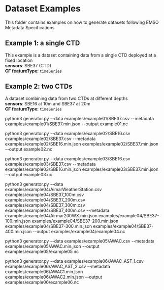 # Dataset Examples #

This folder contains examples on how to generate datasets following EMSO Metadata Specifications

## Example 1: a single CTD ##
This example is a dataset containing data from a single CTD deployed at a fixed location  
**sensors**: SBE37 (CTD)  
**CF featureType**: `timeSeries`

## Example 2: two CTDs ##
A dataset combining data from two CTDs at different depths  
**sensors**: SBE16 at 10m and SBE37 at 20m  
**CF featureType**: `timeSeries`



python3 generator.py  --data examples/example01/SBE37.csv --metadata examples/example01/SBE37.min.json --output example01.nc
  
python3 generator.py  --data examples/example02/SBE16.csv examples/example02/SBE37.csv --metadata examples/example02/SBE16.min.json examples/example02/SBE37.min.json --output example02.nc
  
python3 generator.py  --data examples/example03/SBE16.csv examples/example03/SBE37.csv --metadata examples/example03/SBE16.min.json examples/example03/SBE37.min.json --output example03.nc  

python3 generator.py  --data examples/example04/AimarWeatherStation.csv examples/example04/SBE37_100m.csv examples/example04/SBE37_200m.csv examples/example04/SBE37_300m.csv  examples/example04/SBE37_400m.csv --metadata examples/example04/Airmar200WX.min.json examples/example04/SBE37-100.min.json examples/example04/SBE37-200.min.json  examples/example04/SBE37-300.min.json examples/example04/SBE37-400.min.json --output examples/example04/example04.nc

python3 generator.py  --data examples/example05/AWAC.csv --metadata examples/example05/AWAC.min.json --output examples/example05/example05.nc

python3 generator.py  --data examples/example06/AWAC_AST_1.csv examples/example06/AWAC_AST_2.csv --metadata examples/example06/AWAC1.min.json examples/example06/AWAC2.min.json  --output examples/example06/example06.nc
